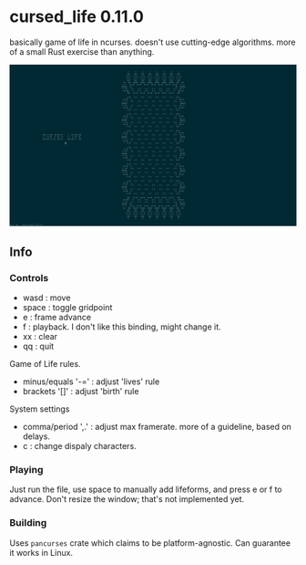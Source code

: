 # cursed_life 0.11.0
basically game of life in ncurses. doesn't use cutting-edge algorithms. more of a small Rust exercise than anything.

<img width=720 src="./thick_screenshot.png" />

## Info
### Controls
 - wasd  : move
 - space : toggle gridpoint
 - e     : frame advance
 - f     : playback. I don't like this binding, might change it.
 - xx    : clear
 - qq    : quit

Game of Life rules.
 - minus/equals '-=' : adjust 'lives' rule
 - brackets '[]'     : adjust 'birth' rule

System settings
 - comma/period ',.' : adjust max framerate. more of a guideline, based on delays.
 - c                 : change dispaly characters.

### Playing
Just run the file, use space to manually add lifeforms, and press e or f to advance. Don't resize the window; that's not implemented yet.

### Building
Uses `pancurses` crate which claims to be platform-agnostic. Can guarantee it works in Linux.
